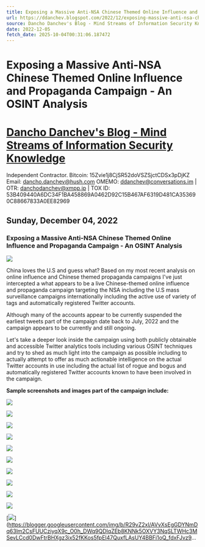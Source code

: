 ```yaml
---
title: Exposing a Massive Anti-NSA Chinese Themed Online Influence and Propaganda Campaign - An OSINT Analysis
url: https://ddanchev.blogspot.com/2022/12/exposing-massive-anti-nsa-chinese.html
source: Dancho Danchev's Blog - Mind Streams of Information Security Knowledge
date: 2022-12-05
fetch_date: 2025-10-04T00:31:06.187472
---
```


# Exposing a Massive Anti-NSA Chinese Themed Online Influence and Propaganda Campaign - An OSINT Analysis

# [Dancho Danchev's Blog - Mind Streams of Information Security Knowledge](https://ddanchev.blogspot.com/)

Independent Contractor. Bitcoin: 15Zvie1j8CjSR52doVSZSjctCDSx3pDjKZ Email: dancho.danchev@hush.com OMEMO: ddanchev@conversations.im | OTR: danchodanchev@xmpp.jp | TOX ID: 53B409440A6DC34F1BA458869A0462D92C15B467AF6319D481CA353690C88667833A0EE82969

## Sunday, December 04, 2022

### Exposing a Massive Anti-NSA Chinese Themed Online Influence and Propaganda Campaign - An OSINT Analysis

[![](https://blogger.googleusercontent.com/img/b/R29vZ2xl/AVvXsEg2r6oscUjb2ziXcAdm70jbT-QWYRUez-rcap3xX1meUhDiBz3kT7dVOdLOftWnz1iXUVccfZLzUNaGrzyA67KGEv95H25-Sa2kUCDbReiskOOTU4vqZ9_34HJnnPe0Daf0_ZPqpeKlAXStEGABgWvw9MmFsXdqoFCPnjKhrf5nLD09c3LDxw/s320/FZn0zhvaIAADC6o.png)](https://blogger.googleusercontent.com/img/b/R29vZ2xl/AVvXsEg2r6oscUjb2ziXcAdm70jbT-QWYRUez-rcap3xX1meUhDiBz3kT7dVOdLOftWnz1iXUVccfZLzUNaGrzyA67KGEv95H25-Sa2kUCDbReiskOOTU4vqZ9_34HJnnPe0Daf0_ZPqpeKlAXStEGABgWvw9MmFsXdqoFCPnjKhrf5nLD09c3LDxw/s680/FZn0zhvaIAADC6o.png)

China loves the U.S and guess what? Based on my most recent analysis on online influence and Chinese themed propaganda campaigns I've just intercepted a what appears to be a live Chinese-themed online influence and propaganda campaign targeting the NSA including the U.S mass surveillance campaigns internationally including the active use of variety of tags and automatically registered Twitter accounts.

Although many of the accounts appear to be currently suspended the earliest tweets part of the campaign date back to July, 2022 and the campaign appears to be currently and still ongoing.

Let's take a deeper look inside the campaign using both publicly obtainable and accessible Twitter analytics tools including various OSINT techniques and try to shed as much light into the campaign as possible including to actually attempt to offer as much actionable intelligence on the actual Twitter accounts in use including the actual list of rogue and bogus and automatically registered Twitter accounts known to have been involved in the campaign.

**Sample screenshots and images part of the campaign include:**

[![](https://blogger.googleusercontent.com/img/b/R29vZ2xl/AVvXsEhCuDrWXqtjs43YEZqNPOw1A5qFUVp2XotHk43M4qGP_167YYrEAPZxmVRRa_lMPQVrhbhLmlQMXKU4QSTw4htrYROEYWVhyJLtmDYB-IRE4UqI2Pc0mUoiQu4A6Z9bMgl0WDJBLBhHkDdiG9HBq79XEtuxbRAGRXvsx8mL8yYiTLABp6bWBQ/s320/EmDdnnjVoAAJmWB.jpg)](https://blogger.googleusercontent.com/img/b/R29vZ2xl/AVvXsEhCuDrWXqtjs43YEZqNPOw1A5qFUVp2XotHk43M4qGP_167YYrEAPZxmVRRa_lMPQVrhbhLmlQMXKU4QSTw4htrYROEYWVhyJLtmDYB-IRE4UqI2Pc0mUoiQu4A6Z9bMgl0WDJBLBhHkDdiG9HBq79XEtuxbRAGRXvsx8mL8yYiTLABp6bWBQ/s2048/EmDdnnjVoAAJmWB.jpg)

[![](https://blogger.googleusercontent.com/img/b/R29vZ2xl/AVvXsEg1TzQlkhBiQ92oGm5-hVmrvZ5uUZ9bks1cEYsOZuxNT1xWn3zkVySmSXIEG1mTCoQt0X6_n5W7V4qrU90mI2UV1B5nTuWElHA4OABu_qIh3ZYsF1oBzC5ncUl28A4PqqzRjsCOBpXTdFhsJduA6olh0avsKtPXzpn314BB19rv36yion5MFA/s320/FacVR7OXEAEqen2.jpg)](https://blogger.googleusercontent.com/img/b/R29vZ2xl/AVvXsEg1TzQlkhBiQ92oGm5-hVmrvZ5uUZ9bks1cEYsOZuxNT1xWn3zkVySmSXIEG1mTCoQt0X6_n5W7V4qrU90mI2UV1B5nTuWElHA4OABu_qIh3ZYsF1oBzC5ncUl28A4PqqzRjsCOBpXTdFhsJduA6olh0avsKtPXzpn314BB19rv36yion5MFA/s2048/FacVR7OXEAEqen2.jpg)

[![](https://blogger.googleusercontent.com/img/b/R29vZ2xl/AVvXsEi3FoPT_syv2W-ykyFXH594T1FnnFCMzy5P9j_NNFbCK1NwnkZU_i00vroW5CglfN8ldKtBOXxgcHkOlSoC-4bfULNV0lXrWQisln5gF6AJW8fD0MG6LSNfqf5-Ng1ZRmnveUsrz_fIVLRbnUxjncpAHylW3tLuKYUTfyoRIwArPM-Wtc3PmA/s320/Fb4ICOdagAA8QyV.jpg)](https://blogger.googleusercontent.com/img/b/R29vZ2xl/AVvXsEi3FoPT_syv2W-ykyFXH594T1FnnFCMzy5P9j_NNFbCK1NwnkZU_i00vroW5CglfN8ldKtBOXxgcHkOlSoC-4bfULNV0lXrWQisln5gF6AJW8fD0MG6LSNfqf5-Ng1ZRmnveUsrz_fIVLRbnUxjncpAHylW3tLuKYUTfyoRIwArPM-Wtc3PmA/s720/Fb4ICOdagAA8QyV.jpg)

[![](https://blogger.googleusercontent.com/img/b/R29vZ2xl/AVvXsEjuDNYmcqtf21D6Lp0GPIMxZaTBgSEXC-sqBxwGmW9wiqKtW6Ymsinm96_mOeFVfKt_7G8yYR5yqabWu9Mi1YLzweN_q98BNysn9dXdXDGcCHDOEAJDZKTCHiCpeyOBh8hCvhdmZOOe0Pl4iuEaHSqEc9A21qgQXxG6EUBk42nHj_VMj19NfA/s320/Fb5B1tjWIAMIbzN.jpg)](https://blogger.googleusercontent.com/img/b/R29vZ2xl/AVvXsEjuDNYmcqtf21D6Lp0GPIMxZaTBgSEXC-sqBxwGmW9wiqKtW6Ymsinm96_mOeFVfKt_7G8yYR5yqabWu9Mi1YLzweN_q98BNysn9dXdXDGcCHDOEAJDZKTCHiCpeyOBh8hCvhdmZOOe0Pl4iuEaHSqEc9A21qgQXxG6EUBk42nHj_VMj19NfA/s981/Fb5B1tjWIAMIbzN.jpg)

[![](https://blogger.googleusercontent.com/img/b/R29vZ2xl/AVvXsEgb7iwecc45ZUFkXj6eWf7LsbUsk-Roj-UKuA9C5j03FoMIrF6IvGYQppdMRfQ75sXIFdoy4ZPgYAmRU6qIQh7dOQnEAOqb5p5nrNTIUAasNP_JkHz6xFGB6ayD2_13VwpXio0wnkFxUGwScKGuqADAoBdAsOQqUrrO4sRo9yuOhkUtChachg/s320/FccOQTCaMAAjipe.jpg)](https://blogger.googleusercontent.com/img/b/R29vZ2xl/AVvXsEgb7iwecc45ZUFkXj6eWf7LsbUsk-Roj-UKuA9C5j03FoMIrF6IvGYQppdMRfQ75sXIFdoy4ZPgYAmRU6qIQh7dOQnEAOqb5p5nrNTIUAasNP_JkHz6xFGB6ayD2_13VwpXio0wnkFxUGwScKGuqADAoBdAsOQqUrrO4sRo9yuOhkUtChachg/s1690/FccOQTCaMAAjipe.jpg)

[![](https://blogger.googleusercontent.com/img/b/R29vZ2xl/AVvXsEgdOgcThJv--R1nqQOfetXX4whIUFlyfiU_vJskCCcibSvfITA7VO4pSoTuHYoR7ryUcwz3yc8m5IBxcmco72PJKSygn9Kl5dzOhEPiwiVaqs9sL_0i-8L8Q0WcZAA-W9xsOCif7UEvo6SOw0Vf59V-Gkq2qyiBPZwqivA5r9w8d9XpyCHaSg/s320/FdA_199aEAAw-71.jpg)](https://blogger.googleusercontent.com/img/b/R29vZ2xl/AVvXsEgdOgcThJv--R1nqQOfetXX4whIUFlyfiU_vJskCCcibSvfITA7VO4pSoTuHYoR7ryUcwz3yc8m5IBxcmco72PJKSygn9Kl5dzOhEPiwiVaqs9sL_0i-8L8Q0WcZAA-W9xsOCif7UEvo6SOw0Vf59V-Gkq2qyiBPZwqivA5r9w8d9XpyCHaSg/s720/FdA_199aEAAw-71.jpg)

[![](https://blogger.googleusercontent.com/img/b/R29vZ2xl/AVvXsEiPgkzLoVnN1Di9b1BL5NfnDaOH8FCSZJSjMk9QNg3exAkZ4kRWpbXkij7YzT7ndOIbC3-bNH_FgAHsp1jM4dBx5749a2OhaeVfgYEo3C0Eu7xN6R7DmyKXZZf6o2VyMQ9sK-h75hvoYxlyG5H_uIpn5NtabaRHiuqMn6_9orWhfpG6Vi8U3g/s320/FdkK0WTVEAAP89v.jpg)](https://blogger.googleusercontent.com/img/b/R29vZ2xl/AVvXsEiPgkzLoVnN1Di9b1BL5NfnDaOH8FCSZJSjMk9QNg3exAkZ4kRWpbXkij7YzT7ndOIbC3-bNH_FgAHsp1jM4dBx5749a2OhaeVfgYEo3C0Eu7xN6R7DmyKXZZf6o2VyMQ9sK-h75hvoYxlyG5H_uIpn5NtabaRHiuqMn6_9orWhfpG6Vi8U3g/s998/FdkK0WTVEAAP89v.jpg)

[![](https://blogger.googleusercontent.com/img/b/R29vZ2xl/AVvXsEgRL2M_BMoNGkE96_JBBtgd9jhOkO922Y2FJ1AttFtu3MITjDSo7UFqqE--_Gu99hkahxn6Z3kaYiWxmiFnt34nc-8nYvZZoEFjyb3BU6F5_B9VAOk5wgZpaaluOKVtn5sZgoZHCF2x9GU_JLIZnrEC2EgmEzIxa4rzKtgPYBAKT8o0IIOiBA/s320/FhfTjLoXoAAtBim.jpg)](https://blogger.googleusercontent.com/img/b/R29vZ2xl/AVvXsEgRL2M_BMoNGkE96_JBBtgd9jhOkO922Y2FJ1AttFtu3MITjDSo7UFqqE--_Gu99hkahxn6Z3kaYiWxmiFnt34nc-8nYvZZoEFjyb3BU6F5_B9VAOk5wgZpaaluOKVtn5sZgoZHCF2x9GU_JLIZnrEC2EgmEzIxa4rzKtgPYBAKT8o0IIOiBA/s960/FhfTjLoXoAAtBim.jpg)

[![](https://blogger.googleusercontent.com/img/b/R29vZ2xl/AVvXsEits-NyIGZgnbfI9mASry62edGVNIxQ_eDgjvOYhd0fFt6x_OBbh9NmwTNEFb0L8Xg0xdGESOvhBr4-Oluz5pUtcxGgs6rZJLP-XHwklx3NjiJEZJ8GTujPLhpgfbiS5QeG5iDEiJNyv8BCeGH5LXY19-SIVURpti91NK6ZNnXP9c2dcCjiYw/s320/FhfTVLdXkAcU6kU.jpg)](https://blogger.googleusercontent.com/img/b/R29vZ2xl/AVvXsEits-NyIGZgnbfI9mASry62edGVNIxQ_eDgjvOYhd0fFt6x_OBbh9NmwTNEFb0L8Xg0xdGESOvhBr4-Oluz5pUtcxGgs6rZJLP-XHwklx3NjiJEZJ8GTujPLhpgfbiS5QeG5iDEiJNyv8BCeGH5LXY19-SIVURpti91NK6ZNnXP9c2dcCjiYw/s960/FhfTVLdXkAcU6kU.jpg)

[![](https://blogger.googleusercontent.com/img/b/R29vZ2xl/AVvXsEgsf3xlJMihjVfmV0i-bfKD5Jtgu1McNb4d7Z1UGa5VueYRrO8-rUs8zyegMv6su7EzTDHtJi90l-XCZc8P-rvLRBIaTmdLKMnT-RjzcUhQg-Mtc66bYL80tB3Fpt_jrnWAgY5amKyXuBMlrts7NwyMNseiBygrjieIUvObAMJBQCBCV7Ixow/s320/FhwDoH4WIAAWLA7.jpg)](https://blogger.googleusercontent.com/img/b/R29vZ2xl/AVvXsEgsf3xlJMihjVfmV0i-bfKD5Jtgu1McNb4d7Z1UGa5VueYRrO8-rUs8zyegMv6su7EzTDHtJi90l-XCZc8P-rvLRBIaTmdLKMnT-RjzcUhQg-Mtc66bYL80tB3Fpt_jrnWAgY5amKyXuBMlrts7NwyMNseiBygrjieIUvObAMJBQCBCV7Ixow/s960/FhwDoH4WIAAWLA7.jpg)

[![](https://blogger.googleusercontent.com/img/b/R29vZ2xl/AVvXsEgGDYNmDq63lm2CsFUUCziyqX9c_O0h_DWq9QDIqZEb8KNNk5OXVY3NqSLTWHc3MSevLCcd0DwFtrBHXgz3ix52fKKos5fpEl47QuxfLAsUY4BBFi1oQ_fdxFJvz9DKRPZXxKgdCui7i2hZLhgg1d6EyteH-KMCkDBoBDCfJ-KmX8gOFI4GTw/s320/FWOXoGoUAAA5ZbU.jpg)](https://blogger.googleusercontent.com/img/b/R29vZ2xl/AVvXsEgGDYNmDq63lm2CsFUUCziyqX9c_O0h_DWq9QDIqZEb8KNNk5OXVY3NqSLTWHc3MSevLCcd0DwFtrBHXgz3ix52fKKos5fpEl47QuxfLAsUY4BBFi1oQ_fdxFJvz9...